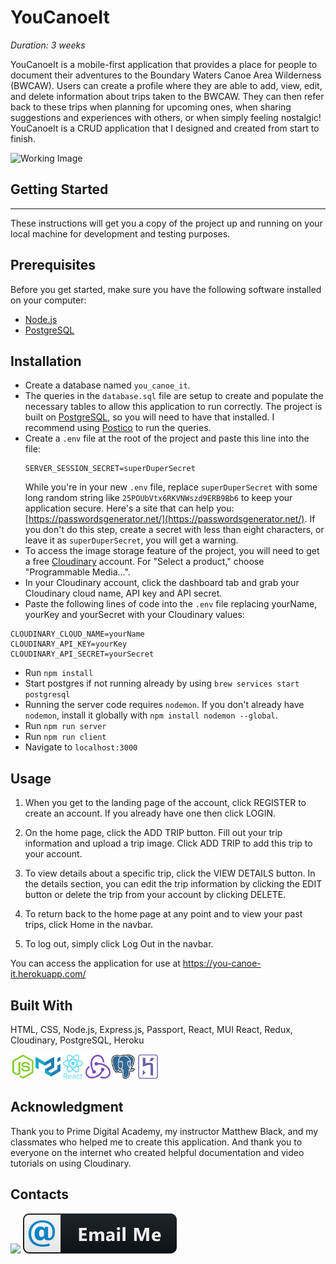 # YouCanoeIt
*Duration: 3 weeks*

YouCanoeIt is a mobile-first application that provides a place for people to document their adventures to the Boundary Waters Canoe Area Wilderness (BWCAW). Users can create a profile where they are able to add, view, edit, and delete information about trips taken to the BWCAW. They can then refer back to these trips when planning for upcoming ones, when sharing suggestions and experiences with others, or when simply feeling nostalgic! YouCanoeIt is a CRUD application that I designed and created from start to finish.

![Working Image](/public/past_trips.gif)

## Getting Started
---
These instructions will get you a copy of the project up and running on your local machine for development and testing purposes.

## Prerequisites
Before you get started, make sure you have the following software installed on your computer:
- [Node.js](https://nodejs.org/en/)
- [PostgreSQL](https://www.postgresql.org/download/)

## Installation

- Create a database named `you_canoe_it`.
- The queries in the `database.sql` file are setup to create and populate the necessary tables to allow this application to run correctly. The project is built on [PostgreSQL](https://www.postgresql.org/download/), so you will need to have that installed. I recommend using [Postico](https://eggerapps.at/postico/) to run the queries.
- Create a `.env` file at the root of the project and paste this line into the file:
  ```
  SERVER_SESSION_SECRET=superDuperSecret
  ```
  While you're in your new `.env` file, replace `superDuperSecret` with some long random string like `25POUbVtx6RKVNWszd9ERB9Bb6` to keep your application secure. Here's a site that can help you: [https://passwordsgenerator.net/](https://passwordsgenerator.net/). If you don't do this step, create a secret with less than eight characters, or leave it as `superDuperSecret`, you will get a warning.
- To access the image storage feature of the project, you will need to get a free [Cloudinary](https://cloudinary.com/users/register/free) account. For "Select a product," choose "Programmable Media...".
- In your Cloudinary account, click the dashboard tab and grab your Cloudinary cloud name, API key and API secret.
- Paste the following lines of code into the `.env` file replacing yourName, yourKey and yourSecret with your Cloudinary values:
```
CLOUDINARY_CLOUD_NAME=yourName
CLOUDINARY_API_KEY=yourKey
CLOUDINARY_API_SECRET=yourSecret
```
- Run `npm install`
- Start postgres if not running already by using `brew services start postgresql`
- Running the server code requires `nodemon`. If you don't already have `nodemon`, install it globally with `npm install nodemon --global`. 
- Run `npm run server`
- Run `npm run client`
- Navigate to `localhost:3000`

## Usage

1. When you get to the landing page of the account, click REGISTER to create an account. If you already have one then click LOGIN.

2. On the home page, click the ADD TRIP button. Fill out your trip information and upload a trip image. Click ADD TRIP to add this trip to your account.

3. To view details about a specific trip, click the VIEW DETAILS button. In the details section, you can edit the trip information by clicking the EDIT button or delete the trip from your account by clicking DELETE.

4. To return back to the home page at any point and to view your past trips, click Home in the navbar.

5. To log out, simply click Log Out in the navbar.

You can access the application for use at https://you-canoe-it.herokuapp.com/

## Built With

HTML, CSS, Node.js, Express.js, Passport, React, MUI React, Redux, Cloudinary, PostgreSQL, Heroku

<a href="https://nodejs.org/en/"><img src="https://raw.githubusercontent.com/devicons/devicon/master/icons/nodejs/nodejs-original.svg" height="40px" width="40px" /></a><a href="https://material-ui.com/"><img src="https://raw.githubusercontent.com/devicons/devicon/master/icons/materialui/materialui-original.svg" height="40px" width="40px" /></a><a href="https://reactjs.org/"><img src="https://raw.githubusercontent.com/devicons/devicon/master/icons/react/react-original-wordmark.svg" height="40px" width="40px" /></a><a href="https://redux.js.org/"><img src="https://raw.githubusercontent.com/devicons/devicon/master/icons/redux/redux-original.svg" height="40px" width="40px" /></a><a href="https://www.postgresql.org/"><img src="https://raw.githubusercontent.com/devicons/devicon/master/icons/postgresql/postgresql-original.svg" height="40px" width="40px" /></a><a href="https://www.heroku.com/"><img src="https://raw.githubusercontent.com/devicons/devicon/master/icons/heroku/heroku-original.svg" height="40px" width="40px" /></a>

## Acknowledgment
Thank you to Prime Digital Academy, my instructor Matthew Black, and my classmates who helped me to create this application. And thank you to everyone on the internet who created helpful documentation and video tutorials on using Cloudinary.

## Contacts

<a href="https://www.linkedin.com/in/kelsey-brown-3a3792a8"><img src="https://img.shields.io/badge/LinkedIn-0077B5?style=for-the-badge&logo=linkedin&logoColor=white" /></a>  <a href="mailto:kbrown55347@gmail.com"><img src=https://raw.githubusercontent.com/johnturner4004/readme-generator/master/src/components/assets/images/email_me_button_icon_151852.svg /></a>
